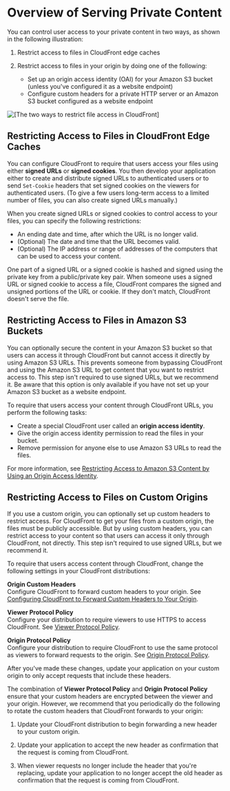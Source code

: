 # Overview of Serving Private Content<a name="private-content-overview"></a>

You can control user access to your private content in two ways, as shown in the following illustration:

1. Restrict access to files in CloudFront edge caches

1. Restrict access to files in your origin by doing one of the following: 
   + Set up an origin access identity \(OAI\) for your Amazon S3 bucket \(unless you've configured it as a website endpoint\)
   + Configure custom headers for a private HTTP server or an Amazon S3 bucket configured as a website endpoint

![\[The two ways to restrict file access in CloudFront\]](http://docs.aws.amazon.com/AmazonCloudFront/latest/DeveloperGuide/)

## Restricting Access to Files in CloudFront Edge Caches<a name="private-content-overview-edge-caches"></a>

You can configure CloudFront to require that users access your files using either **signed URLs** or **signed cookies**\. You then develop your application either to create and distribute signed URLs to authenticated users or to send `Set-Cookie` headers that set signed cookies on the viewers for authenticated users\. \(To give a few users long\-term access to a limited number of files, you can also create signed URLs manually\.\) 

When you create signed URLs or signed cookies to control access to your files, you can specify the following restrictions:
+ An ending date and time, after which the URL is no longer valid\. 
+ \(Optional\) The date and time that the URL becomes valid\.
+ \(Optional\) The IP address or range of addresses of the computers that can be used to access your content\. 

One part of a signed URL or a signed cookie is hashed and signed using the private key from a public/private key pair\. When someone uses a signed URL or signed cookie to access a file, CloudFront compares the signed and unsigned portions of the URL or cookie\. If they don't match, CloudFront doesn't serve the file\.

## Restricting Access to Files in Amazon S3 Buckets<a name="private-content-overview-s3"></a>

You can optionally secure the content in your Amazon S3 bucket so that users can access it through CloudFront but cannot access it directly by using Amazon S3 URLs\. This prevents someone from bypassing CloudFront and using the Amazon S3 URL to get content that you want to restrict access to\. This step isn't required to use signed URLs, but we recommend it\. Be aware that this option is only available if you have not set up your Amazon S3 bucket as a website endpoint\.

To require that users access your content through CloudFront URLs, you perform the following tasks:
+ Create a special CloudFront user called an **origin access identity**\.
+ Give the origin access identity permission to read the files in your bucket\.
+ Remove permission for anyone else to use Amazon S3 URLs to read the files\.

For more information, see [Restricting Access to Amazon S3 Content by Using an Origin Access Identity](private-content-restricting-access-to-s3.md)\.

## Restricting Access to Files on Custom Origins<a name="forward-custom-headers-restrict-access"></a>

If you use a custom origin, you can optionally set up custom headers to restrict access\. For CloudFront to get your files from a custom origin, the files must be publicly accessible\. But by using custom headers, you can restrict access to your content so that users can access it only through CloudFront, not directly\. This step isn't required to use signed URLs, but we recommend it\.

To require that users access content through CloudFront, change the following settings in your CloudFront distributions:

**Origin Custom Headers**  
Configure CloudFront to forward custom headers to your origin\. See [Configuring CloudFront to Forward Custom Headers to Your Origin](forward-custom-headers.md#forward-custom-headers-configure)\.

**Viewer Protocol Policy**  
Configure your distribution to require viewers to use HTTPS to access CloudFront\. See [Viewer Protocol Policy](distribution-web-values-specify.md#DownloadDistValuesViewerProtocolPolicy)\. 

**Origin Protocol Policy**  
Configure your distribution to require CloudFront to use the same protocol as viewers to forward requests to the origin\. See [Origin Protocol Policy](distribution-web-values-specify.md#DownloadDistValuesOriginProtocolPolicy)\. 

After you've made these changes, update your application on your custom origin to only accept requests that include these headers\.

The combination of **Viewer Protocol Policy** and **Origin Protocol Policy** ensure that your custom headers are encrypted between the viewer and your origin\. However, we recommend that you periodically do the following to rotate the custom headers that CloudFront forwards to your origin:

1. Update your CloudFront distribution to begin forwarding a new header to your custom origin\.

1. Update your application to accept the new header as confirmation that the request is coming from CloudFront\.

1. When viewer requests no longer include the header that you're replacing, update your application to no longer accept the old header as confirmation that the request is coming from CloudFront\.